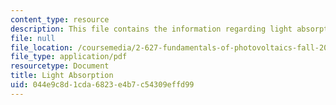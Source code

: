 ```yaml
---
content_type: resource
description: This file contains the information regarding light absorption.
file: null
file_location: /coursemedia/2-627-fundamentals-of-photovoltaics-fall-2013/044e9c8d1cda6823e4b7c54309effd99_MIT2_627F13_lec03.pdf
file_type: application/pdf
resourcetype: Document
title: Light Absorption
uid: 044e9c8d-1cda-6823-e4b7-c54309effd99
---
```

